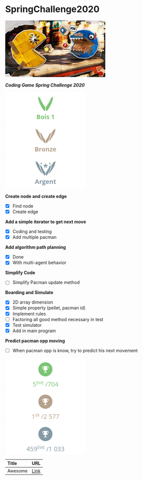 # SpringChallenge2020

![](picture/SC2020_HD.min.jpg)

***Coding Game Spring Challenge 2020***

![](picture/league_wood.png) ![](picture/league_bronze.png) ![](picture/league_silver.png)

**Create node and create edge**

- [x] Find node
- [x] Create edge

**Add a simple iterator to get next move**

- [x] Coding and testing
- [x] Add multiple pacman

**Add algorithm path planning**

- [x] Done
- [x] With multi-agent behavior

**Simplify Code**

- [ ] Simplify Pacman update method

**Boarding and Simulate**

- [x] 2D array dimension
- [x] Simple property (pellet, pacman id)
- [x] Implement rules
- [ ] Factoring all good method necessary in test
- [x] Test simulator
- [x] Add in main program

**Predict pacman opp moving**

- [ ] When pacman opp is know, try to predict his next movement

![](picture/range_wood.png) ![](picture/range_bronze.png) ![](picture/range_silver.png)

| Title   | URL                          |
|:--------|:-----------------------------|
| Awesome | [Link](resource/RESOURCE.md) |
